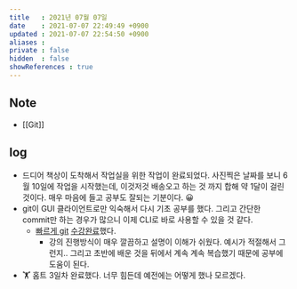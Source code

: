 ```yaml
---
title   : 2021년 07월 07일
date    : 2021-07-07 22:49:49 +0900
updated : 2021-07-07 22:54:50 +0900
aliases : 
private : false
hidden  : false
showReferences : true
---
```

## Note 
- [[Git]]

## log  
- 드디어 책상이 도착해서 작업실을 위한 작업이 완료되었다. 사진찍은 날짜를 보니 6월 10일에 작업을 시작했는데, 이것저것 배송오고 하는 것 까지 합해 약 1달이 걸린 것이다. 매우 마음에 들고 공부도 잘되는 기분이다. 😀
- git이 GUI 클라이언트로만 익숙해서 다시 기초 공부를 했다. 그리고 간단한 commit만 하는 경우가 많으니 이제 CLI로 바로 사용할 수 있을 것 같다.  
  - [빠르게 git](https://inf.run/sgZN) [수강완료](https://www.inflearn.com/certificate/1940-324744-1124142)했다.  
    - 강의 진행방식이 매우 깔끔하고 설명이 이해가 쉬웠다. 예시가 적절해서 그런지.. 그리고 초반에 배운 것을 뒤에서 계속 계속 복습했기 때문에 공부에 도움이 된다.  
- 🏋 홈트 3일차 완료했다. 너무 힘든데 예전에는 어떻게 했나 모르겠다.
